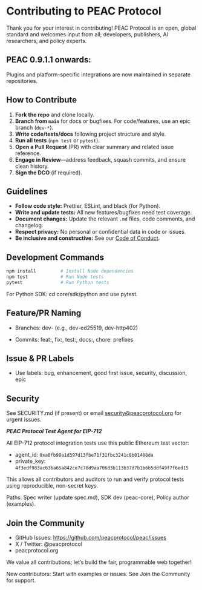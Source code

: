 # Contributing to PEAC Protocol

Thank you for your interest in contributing! PEAC Protocol is an open, global standard and welcomes input from all; developers, publishers, AI researchers, and policy experts.

## PEAC 0.9.1.1 onwards:
Plugins and platform-specific integrations are now maintained in separate repositories.

## How to Contribute

1. **Fork the repo** and clone locally.
2. **Branch from `main`** for docs or bugfixes. For code/features, use an epic branch (`dev-*`).
3. **Write code/tests/docs** following project structure and style.
4. **Run all tests** (`npm test` or `pytest`).
5. **Open a Pull Request** (PR) with clear summary and related issue reference.
6. **Engage in Review**—address feedback, squash commits, and ensure clean history.
7. **Sign the DCO** (if required).

## Guidelines

- **Follow code style:** Prettier, ESLint, and black (for Python).
- **Write and update tests:** All new features/bugfixes need test coverage.
- **Document changes:** Update the relevant `.md` files, code comments, and changelog.
- **Respect privacy:** No personal or confidential data in code or issues.
- **Be inclusive and constructive:** See our [Code of Conduct](CODE_OF_CONDUCT.md).

## Development Commands

```bash
npm install         # Install Node dependencies
npm test            # Run Node tests
pytest              # Run Python tests
```
For Python SDK: cd core/sdk/python and use pytest.

## Feature/PR Naming

- Branches: dev-<feature> (e.g., dev-ed25519, dev-http402)

- Commits: feat:, fix:, test:, docs:, chore: prefixes

## Issue & PR Labels

- Use labels: bug, enhancement, good first issue, security, discussion, epic

## Security
See SECURITY.md (if present) or email security@peacprotocol.org for urgent issues.

***PEAC Protocol Test Agent for EIP-712***

All EIP-712 protocol integration tests use this public Ethereum test vector:

- agent_id: `0xa0fb98a1d397d13fbe71f31fbc3241c8b01488da`
- private_key: `4f3edf983ac636a65a842ce7c78d9aa706d3b113b37d7b1b6b5ddf49f7f6ed15`

This allows all contributors and auditors to run and verify protocol tests using reproducible, non-secret keys.

Paths: Spec writer (update spec.md), SDK dev (peac-core), Policy author (examples).

## Join the Community
- GitHub Issues: https://github.com/peacprotocol/peac/issues
- X / Twitter: @peacprotocol
- peacprotocol.org

We value all contributions; let’s build the fair, programmable web together!

New contributors: Start with examples or issues. See Join the Community for support.